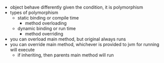 
- object behave differently given the condition, it is polymorphism
- types of polymorphism
  - static binding or compile time
    - method overloading
  - dynamic binding or run time
    - method overriding
- you can overload main method, but original always runs
- you can override main method, whichever is provided to jvm for running will execute
  - if inheriting, then parents main method will run 